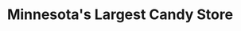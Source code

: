 ---
title: "Minnesota's Largest Candy Store"
url: /jordan/minnesotas-largest-candy-store/
shop: Süßwaren
---